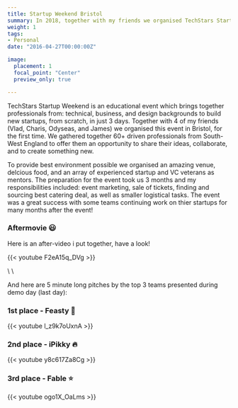```yaml
---
title: Startup Weekend Bristol
summary: In 2018, together with my friends we organised TechStars Startup Weekend in Bristol.
weight: 1
tags:
- Personal
date: "2016-04-27T00:00:00Z"

image:
  placement: 1
  focal_point: "Center"
  preview_only: true

---
```


TechStars Startup Weekend is an educational event which brings together professionals from: technical, business, and design backgrounds to build new startups, from scratch, in just 3 days. Together with 4 of my friends (Vlad, Charis, Odyseas, and James) we organised this event in Bristol, for the first time. We gathered together 60+ driven professionals from South-West England to offer them an opportunity to share their ideas, collaborate, and to create something new. 

To provide best environment possible we organised an amazing venue, delcious food, and an array of experienced startup and VC veterans as mentors. The preparation for the event took us 3 months and my responsibilities included: event marketing, sale of tickets, finding and sourcing best catering deal, as well as smaller logistical tasks. The event was a great success with some teams continuing work on thier startups for many months after the event! 

### Aftermovie :smiley:
Here is an after-video i put together, have a look! 


{{< youtube F2eA15q_DVg >}}

\\
\\

And here are 5 minute long pitches by the top 3 teams presented during demo day (last day):

### 1st place - Feasty  :rocket:

{{< youtube l_z9k7oUxnA >}}

### 2nd place - iPikky  :fire:

{{< youtube y8c617Za8Cg >}}

### 3rd place - Fable  :star:

{{< youtube ogo1X_OaLms >}}

